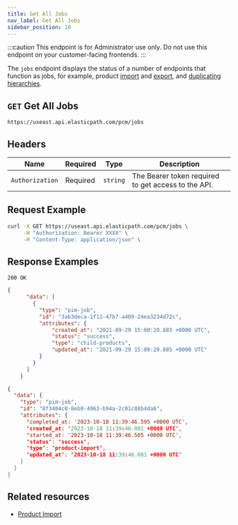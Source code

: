 ```yaml
---
title: Get All Jobs
nav_label: Get All Jobs
sidebar_position: 10
---
```


:::caution
This endpoint is for Administrator use only. Do not use this endpoint on your customer-facing frontends.
:::

The `jobs` endpoint displays the status of a number of endpoints that function as jobs, for example, product [import](/docs/pxm/products/importing-products/product-import-pxm) and [export](/docs/pxm/products/exporting-products/export-products), and [duplicating hierarchies](/docs/pxm/hierarchies/hierarchies-api/duplicate-a-hierarchy).

## `GET` Get All Jobs

```http
https://useast.api.elasticpath.com/pcm/jobs
```

## Headers

| Name | Required | Type | Description |
| --- | --- | --- | --- |
| `Authorization` | Required | `string` | The Bearer token required to get access to the API. |

## Request Example

```bash
curl -X GET https://useast.api.elasticpath.com/pcm/jobs \
     -H "Authorization: Bearer XXXX" \
     -H "Content-Type: application/json" \
```

## Response Examples

`200 OK`

```json
{
      "data": [
        {
          "type": "pim-job",
          "id": "3ab3deca-1f11-47b7-a409-24ea3234d72c",
          "attributes": {
              "created_at": "2021-09-29 15:00:20.885 +0000 UTC",
              "status": "success",
              "type": "child-products",
              "updated_at": "2021-09-29 15:00:20.885 +0000 UTC"
          }
        }
      ]
    }
```

```json
{
  "data": {
    "type": "pim-job",
    "id": "8f3404c0-8eb0-4063-b94a-2c01c88b4da6",
    "attributes": {
      "completed_at: '2023-10-18 11:39:46.595 +0000 UTC',
      "created_at: '2023-10-18 11:39:46.081 +0000 UTC',
      "started_at: '2023-10-18 11:39:46.505 +0000 UTC',
      "status": "success",
      "type": "product-import",
      "updated_at": "2023-10-18 11:39:46.081 +0000 UTC"
    }
  }
}
```

## Related resources

- [Product Import](/docs/pxm/products/importing-products/product-import-pxm)
